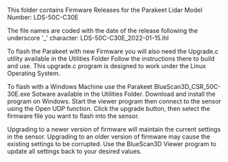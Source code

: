 This folder contains Firmware Releases for the Parakeet Lidar Model Number: LDS-50C-C30E

The file names are coded with the date of the release following the underscore '_' character:  LDS-50C-C30E_2022-01-15.lhl

To flash the Parakeet with new Firmware you will also need the Upgrade.c utility available in the Utilities Folder
Follow the instructions there to build and use.  This upgrade.c program is designed to work under the Linux Operating System.

To flash with a Windows Machine use the Parakeet BlueScan3D_CSR_50C-30E.exe Sotware available in the Utilities Folder.
Download and install the program on Windows.  Start the viewer program then connect to the sensor using the Open UDP function.
Click the upgrade button, then select the firmware file you want to flash into the sensor.

Upgrading to a newer version of firmware will maintain the current settings in the sensor.
Upgrading to an older version of firmware may cause the existing settings to be corrupted. 
Use the BlueScan3D Viewer program to update all settings back to your desired values.

